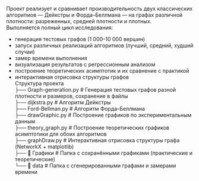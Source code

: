 Проект реализует и сравнивает производительность двух классических алгоритмов — Дейкстры и Форда–Беллмана — на графах различной плотности: разреженных, средней плотности и плотных. \
Выполняется полный цикл исследования: 
- генерация тестовых графов (1 000–10 000 вершин) 
- запуск различных реализаций алгоритмов (лучший, средний, худший случаи) 
- замер времени выполнения 
- визуализация результатов с регрессионным анализом 
- построение теоретических асимптотик и их сравнение с практикой 
- интерактивная отрисовка структуры графов \
Структура проекта \
 ├── Graph-generation.py        # Генерация тестовых графов разной плотности и размеров, сохранение в файлы \
 ├── dijkstra.py                # Алгоритм Дейкстры  \
 ├── Ford-Bellman.py            # Алгоритм Форда–Беллмана \
 ├── drawGraphic.py             # Построение графиков по экспериментальным данным \
 ├── theory_graph.py            # Построение теоретических графиков асимптотики для обоих алгоритмов \
 ├── graphDraw.py               # Интерактивная отрисовка структуры графа (NetworkX + matplotlib) \
 ├── 📂 Графики                  # Папка с сохранёнными графиками (практические и теоретические) \
 └── 📂 data                     # Папка с сгенерированными графами и замерами времени 
